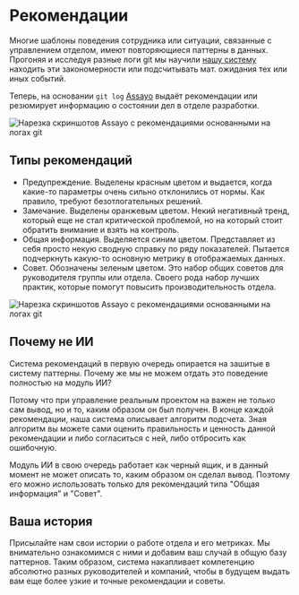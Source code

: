 [title]:# "Автоматические рекомендации по вашему проекту"
[short]:# "Assayo анализирует ваши логи и даёт советы"
[long]:# "Assayo анализирует git log и ищет плохие паттерны управления или разработки. Вы можете обнаружить проблему в команде на ранней стадии."
[tags]:# "git, bitbucket, gitlab, log, stat, statistic, гит, лог, статистика, анализ,  рекомендации, советы, проблемы, инсайды"
[recommendations]:# "personal_achievements, team_money"

# Рекомендации

Многие шаблоны поведения сотрудника или ситуации, связанные с управлением отделом, имеют повторяющиеся паттерны в данных. Прогоняя и исследуя разные логи git мы научили [нашу систему](/) находить эти закономерности или подсчитывать мат. ожидания тех или иных событий.

Теперь, на основании `git log` [Assayo](/) выдаёт рекомендации или резюмирует информацию о состоянии дел в отделе разработки.

<img src="../../../assets/images/assayo/recommendations.png" title="Нарезка скриншотов Assayo с рекомендациями основанными на логах git" />

## Типы рекомендаций

- Предупреждение. Выделены красным цветом и выдается, когда какие-то параметры очень сильно отклонились от нормы. Как правило, требуют безотлогательных решений.
- Замечание. Выделены оранжевым цветом. Некий негативный тренд, который еще не стал критической проблемой, но на который стоит обратить внимание и взять на контроль.
- Общая информация. Выделяется синим цветом. Представляет из себя просто некую сводную справку по ряду показателей. Пытается подчеркнуть какую-то основную метрику в отображаемых данных. 
- Совет. Обозначены зеленым цветом. Это набор общих советов для руководителя группы или отдела. Своего рода набор лучших практик, которые помогут повысить производительность отдела.

<img src="../../../assets/images/assayo/recommendations_2.png" title="Нарезка скриншотов Assayo с рекомендациями основанными на логах git" />

## Почему не ИИ

Система рекомендаций в первую очередь опирается на зашитые в систему паттерны. Почему же мы не можем отдать это поведение полностью на модуль ИИ?

Потому что при управление реальным проектом на важен не только сам вывод, но и то, каким образом он был получен. В конце каждой рекомендации, наша система описывает алгоритм подсчета. Зная алгоритм вы можете сами оценить правильность и ценность данной рекомендации и либо согласиться с ней, либо отбросить как ошибочную.

Модуль ИИ в свою очередь работает как черный ящик, и в данный момент не может описать то, каким образом он сделал вывод. Поэтому его можно использовать только для рекомендаций типа "Общая информация" и "Совет".

## Ваша история

Присылайте нам свои истории о работе отдела и его метриках. Мы внимательно ознакомимся с ними и добавим ваш случай в общую базу паттернов. Таким образом, система накапливает компетенцию абсолютно разных руководителей и компаний, чтобы в будущем выдать вам еще более узкие и точные рекомендации и советы.

